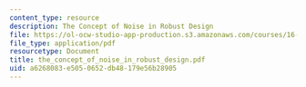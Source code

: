 ```yaml
---
content_type: resource
description: The Concept of Noise in Robust Design
file: https://ol-ocw-studio-app-production.s3.amazonaws.com/courses/16-881-robust-system-design-summer-1998/a6268083e5050652db48179e56b28905_the_concept_of_noise_in_robust_design.pdf
file_type: application/pdf
resourcetype: Document
title: the_concept_of_noise_in_robust_design.pdf
uid: a6268083-e505-0652-db48-179e56b28905
---
```

